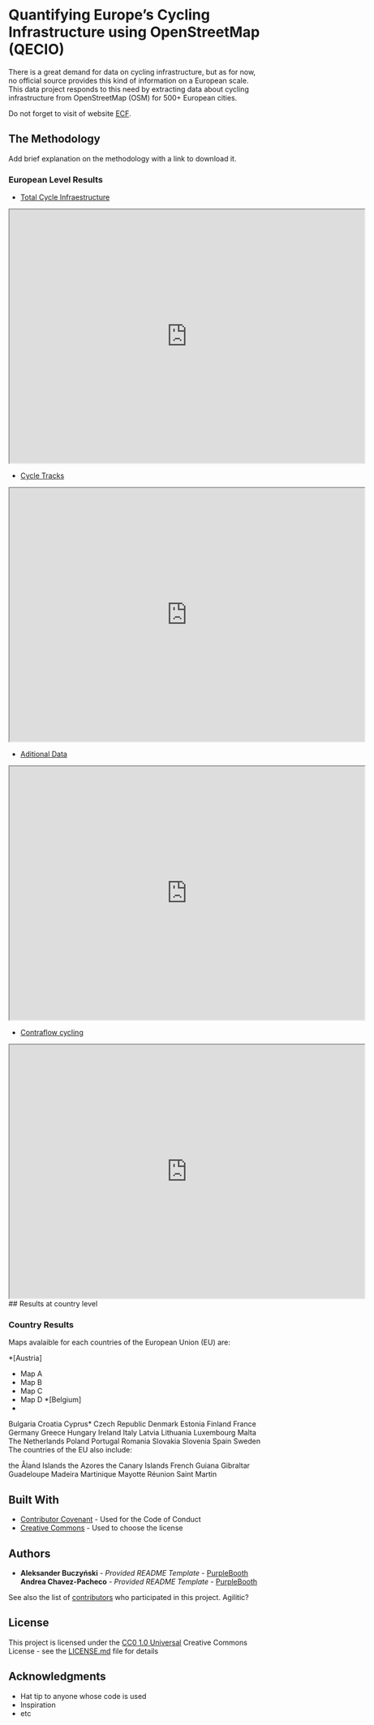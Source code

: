 # Quantifying Europe’s Cycling Infrastructure using OpenStreetMap (QECIO) 

There is a great demand for data on cycling infrastructure, but as for now, no official source provides this kind of information on a European scale. This data project responds to this need by extracting data about cycling infrastructure from OpenStreetMap (OSM) for 500+ European cities.

Do not forget to visit of website
[ECF](https://ecf.com/). 

## The Methodology

Add brief explanation on the methodology with a link to download it. 

### European Level Results

- [Total Cycle Infraestructure](Europe_map_A.html)
<iframe src="https://ajchavez94.github.io/Europe_map_A.html" height="500" width="700" name="iframe_a" title="Iframe Example"></iframe>

- [Cycle Tracks](Europe_map_B.html)
<iframe src="https://ajchavez94.github.io/Europe_map_B.html" height="500" width="700" name="iframe_a" title="Iframe Example"></iframe>

- [Aditional Data](Europe_map_C.html)
<iframe src="https://ajchavez94.github.io/Europe_map_C.html" height="500" width="700" name="iframe_a" title="Iframe Example"></iframe>

- [Contraflow cycling](Europe_map_D.html)
<iframe src="https://ajchavez94.github.io/Europe_map_D.html" height="500" width="700" name="iframe_a" title="Iframe Example"></iframe>
## Results at country level

### Country Results

Maps avalaible for each countries of the European Union (EU) are:

*[Austria]
  - Map A
  - Map B
  - Map C
  - Map D
*[Belgium]
  -
Bulgaria
Croatia
Cyprus*
Czech Republic
Denmark
Estonia
Finland
France
Germany
Greece
Hungary
Ireland
Italy
Latvia
Lithuania
Luxembourg
Malta
The Netherlands
Poland
Portugal
Romania
Slovakia
Slovenia
Spain
Sweden
The countries of the EU also include:

the Åland Islands
the Azores
the Canary Islands
French Guiana
Gibraltar
Guadeloupe
Madeira
Martinique
Mayotte
Réunion
Saint Martin


## Built With

  - [Contributor Covenant](https://www.contributor-covenant.org/) - Used
    for the Code of Conduct
  - [Creative Commons](https://creativecommons.org/) - Used to choose
    the license

## Authors

  - **Aleksander Buczyński** - *Provided README Template* -
    [PurpleBooth](https://github.com/PurpleBooth)
    **Andrea Chavez-Pacheco** - *Provided README Template* -
    [PurpleBooth](https://github.com/PurpleBooth)

See also the list of
[contributors](https://github.com/PurpleBooth/a-good-readme-template/contributors)
who participated in this project. Agilitic?

## License

This project is licensed under the [CC0 1.0 Universal](LICENSE.md)
Creative Commons License - see the [LICENSE.md](LICENSE.md) file for
details

## Acknowledgments

  - Hat tip to anyone whose code is used
  - Inspiration
  - etc

